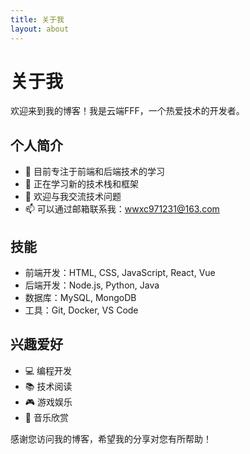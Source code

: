 ```yaml
---
title: 关于我
layout: about
---
```


# 关于我

欢迎来到我的博客！我是云端FFF，一个热爱技术的开发者。

## 个人简介

- 🔭 目前专注于前端和后端技术的学习
- 🌱 正在学习新的技术栈和框架
- 💬 欢迎与我交流技术问题
- 📫 可以通过邮箱联系我：wwxc971231@163.com

## 技能

- 前端开发：HTML, CSS, JavaScript, React, Vue
- 后端开发：Node.js, Python, Java
- 数据库：MySQL, MongoDB
- 工具：Git, Docker, VS Code

## 兴趣爱好

- 💻 编程开发
- 📚 技术阅读
- 🎮 游戏娱乐
- 🎵 音乐欣赏

感谢您访问我的博客，希望我的分享对您有所帮助！